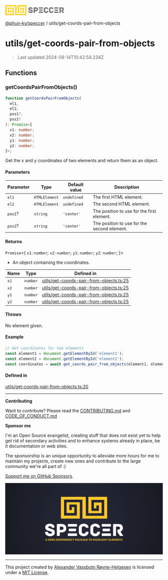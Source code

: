 <div>
  <img alt="SPECCER logo" src="https://raw.githubusercontent.com/phun-ky/speccer/main/public/logo-speccer-horizontal-colored-package.svg?raw=true" style="max-height:32px;" />
</div>

[@phun-ky/speccer](../README.md) / utils/get-coords-pair-from-objects

# utils/get-coords-pair-from-objects

> Last updated 2024-08-14T10:42:54.234Z

## Functions

### getCoordsPairFromObjects()

```ts
function getCoordsPairFromObjects(
  el1,
  el2,
  pos1?,
  pos2?
): Promise<{
  x1: number;
  x2: number;
  y1: number;
  y2: number;
}>;
```

Get the x and y coordinates of two elements and return them as an object.

#### Parameters

| Parameter | Type          | Default value | Description                                 |
| --------- | ------------- | ------------- | ------------------------------------------- |
| `el1`     | `HTMLElement` | `undefined`   | The first HTML element.                     |
| `el2`     | `HTMLElement` | `undefined`   | The second HTML element.                    |
| `pos1`?   | `string`      | `'center'`    | The position to use for the first element.  |
| `pos2`?   | `string`      | `'center'`    | The position to use for the second element. |

#### Returns

`Promise`\<\{
`x1`: `number`;
`x2`: `number`;
`y1`: `number`;
`y2`: `number`;
}>

- An object containing the coordinates.

| Name | Type     | Defined in                                                                                                                             |
| ---- | -------- | -------------------------------------------------------------------------------------------------------------------------------------- |
| `x1` | `number` | [utils/get-coords-pair-from-objects.ts:25](https://github.com/phun-ky/speccer/blob/main/src/utils/get-coords-pair-from-objects.ts#L25) |
| `x2` | `number` | [utils/get-coords-pair-from-objects.ts:25](https://github.com/phun-ky/speccer/blob/main/src/utils/get-coords-pair-from-objects.ts#L25) |
| `y1` | `number` | [utils/get-coords-pair-from-objects.ts:25](https://github.com/phun-ky/speccer/blob/main/src/utils/get-coords-pair-from-objects.ts#L25) |
| `y2` | `number` | [utils/get-coords-pair-from-objects.ts:25](https://github.com/phun-ky/speccer/blob/main/src/utils/get-coords-pair-from-objects.ts#L25) |

#### Throws

No element given.

#### Example

```ts
// Get coordinates for two elements
const element1 = document.getElementById('element1');
const element2 = document.getElementById('element2');
const coordinates = await get_coords_pair_from_objects(element1, element2);
```

#### Defined in

[utils/get-coords-pair-from-objects.ts:20](https://github.com/phun-ky/speccer/blob/main/src/utils/get-coords-pair-from-objects.ts#L20)

---

**Contributing**

Want to contribute? Please read the [CONTRIBUTING.md](https://github.com/phun-ky/speccer/blob/main/CONTRIBUTING.md) and [CODE_OF_CONDUCT.md](https://github.com/phun-ky/speccer/blob/main/CODE_OF_CONDUCT.md)

**Sponsor me**

I'm an Open Source evangelist, creating stuff that does not exist yet to help get rid of secondary activities and to enhance systems already in place, be it documentation or web sites.

The sponsorship is an unique opportunity to alleviate more hours for me to maintain my projects, create new ones and contribute to the large community we're all part of :)

[Support me on GitHub Sponsors](https://github.com/sponsors/phun-ky).

![Speccer banner, with logo and slogan: A zero dependency package to highlight elements](https://github.com/phun-ky/speccer/blob/main/public/speccer-banner.png?raw=true)

---

This project created by [Alexander Vassbotn Røyne-Helgesen](http://phun-ky.net) is licensed under a [MIT License](https://choosealicense.com/licenses/mit/).
